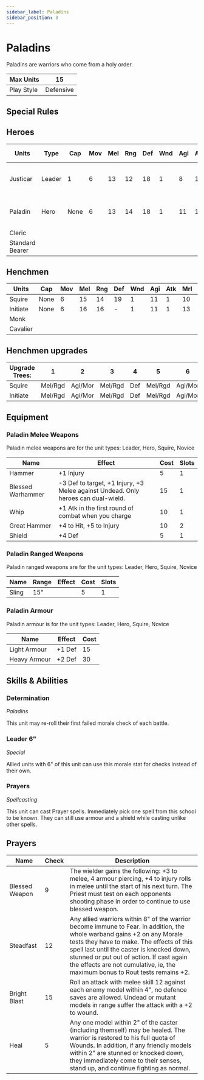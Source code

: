 ```yaml
---
sidebar_label: Paladins
sidebar_position: 3
---
```

# Paladins
Paladins are warriors who come from a holy order.

| Max Units | 15 |
| ---- | ---- |
| Play Style | Defensive |
## Special Rules


## Heroes
| Units           | Type   | Cap  | Mov | Mel | Rng | Def | Wnd | Agi | Atk | Mrl | Cost | Abilities                                   | Skill Types                      |
| --------------- | ------ | ---- | --- | --- | --- | --- | --- | --- | --- | --- | ---- | ------------------------------------------- | -------------------------------- |
| Justicar        | Leader | 1    | 6   | 13  | 12  | 18  | 1   | 8   | 1   | 7   | 70   | [Leader 6"](#leader-6), [Prayers](#prayers) | Melee, Morale, Agility, Paladins |
| Paladin         | Hero   | None | 6   | 13  | 14  | 18  | 1   | 11  | 1   | 10  | 35   |                                             | Melee, Morale, Agility, Paladins |
| Cleric          |        |      |     |     |     |     |     |     |     |     |      |                                             |                                  |
| Standard Bearer |        |      |     |     |     |     |     |     |     |     |      |                                             |                                  |


<!--
JP 29-03-25:

Type column should be removed. I think skill types should be moved to their own table (too verbose otherwise). Change 'Leader 6" to just be 'Leader'. Would recommend moving 'Cap' after 'Abilities' or even before 'Units' so that it doesn't blend in with stats.
-->
## Henchmen
| Units    | Cap  | Mov | Mel | Rng | Def | Wnd | Agi | Atk | Mrl | Cost | Abilities |
| -------- | ---- | --- | --- | --- | --- | --- | --- | --- | --- | ---- | --------- |
| Squire   | None | 6   | 15  | 14  | 19  | 1   | 11  | 1   | 10  | 25   |           |
| Initiate | None | 6   | 16  | 16  | -   | 1   | 11  | 1   | 13  | 15   |           |
| Monk     |      |     |     |     |     |     |     |     |     |      |           |
| Cavalier |      |     |     |     |     |     |     |     |     |      |           |

## Henchmen upgrades
| Upgrade Trees: | 1       | 2       | 3       | 4   | 5       | 6       | 7       | 8   |
| -------------- | ------- | ------- | ------- | --- | ------- | ------- | ------- | --- |
| Squire         | Mel/Rgd | Agi/Mor | Mel/Rgd | Def | Mel/Rgd | Agi/Mor | Mel/Rgd | Def |
| Initiate       | Mel/Rgd | Agi/Mor | Mel/Rgd | Def | Mel/Rgd | Agi/Mor | Mel/Rgd | Def |
<!--
JP 29-03-25: I think we decided to just standardise henchman level ups in general, right? So this table is now redundant. I think we do need a 'promotion options' table though, for when henchman promote.
-->
## Equipment

### Paladin Melee Weapons 
Paladin melee weapons are for the unit types: Leader, Hero, Squire, Novice

| Name              | Effect                                                                            | Cost | Slots |
| ----------------- | --------------------------------------------------------------------------------- | ---- | ----- |
| Hammer            | +1 Injury                                                                         | 5    | 1     |
| Blessed Warhammer | -3 Def to target, +1 Injury, +3 Melee against Undead. Only heroes can dual-wield. | 15   | 1     |
| Whip              | +1 Atk in the first round of combat when you charge                               | 10   | 1     |
| Great Hammer      | +4 to Hit, +5 to Injury                                                           | 10   | 2     |
| Shield            | +4 Def                                                                            | 5    | 1     |

### Paladin Ranged Weapons 
Paladin ranged weapons are for the unit types: Leader, Hero, Squire, Novice

| Name | Range | Effect | Cost | Slots |
| ---- | ----- | ------ | ---- | ----- |
| Sling | 15" |  | 5 | 1 |

### Paladin Armour 
Paladin armour is for the unit types: Leader, Hero, Squire, Novice

| Name | Effect | Cost |
| ---- | ------ | ---- |
| Light Armour | +1 Def | 15 |
| Heavy Armour | +2 Def | 30 |

## Skills & Abilities 
### Determination
*Paladins*

This unit may re-roll their first failed morale check of each battle.
### Leader 6"
*Special*

Allied units with 6" of this unit can use this morale stat for checks instead of their own.
### Prayers
*Spellcasting*

This unit can cast Prayer spells. Immediately pick one spell from this school to be known. They can still use armour and a shield while casting unlike other spells.

## Prayers 

| Name | Check | Description |
| ---- | ------ | ---- |
| Blessed Weapon | 9 | The wielder gains the following: +3 to melee, 4 armour piercing, +4 to injury rolls in melee until the start of his next turn. The Priest must test on each opponents shooting phase in order to continue to use blessed weapon. |
| Steadfast | 12 | Any allied warriors within 8" of the warrior become immune to Fear. In addition, the whole warband gains +2 on any Morale tests they have to make. The effects of this spell last until the caster is knocked down, stunned or put out of action. If cast again the effects are not cumulative, ie, the maximum bonus to Rout tests remains +2. |
| Bright Blast | 15 | Roll an attack with melee skill 12 against each enemy model within 4", no defence saves are allowed. Undead or mutant models in range suffer the attack with a +2 to wound. |
| Heal | 5 | Any one model within 2" of the caster (including themself) may be healed. The warrior is restored to his full quota of Wounds. In addition, if any friendly models within 2" are stunned or knocked down, they immediately come to their senses, stand up, and continue fighting as normal. |

